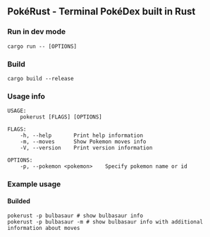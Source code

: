 ## PokéRust - Terminal PokéDex built in Rust

### Run in dev mode
``cargo run -- [OPTIONS]``

### Build
``cargo build --release``

### Usage info
```shell
USAGE:
    pokerust [FLAGS] [OPTIONS]

FLAGS:
    -h, --help       Print help information
    -m, --moves      Show Pokemon moves info
    -V, --version    Print version information

OPTIONS:
    -p, --pokemon <pokemon>    Specify pokemon name or id
```

### Example usage

#### Builded
```shell
pokerust -p bulbasaur # show bulbasaur info
pokerust -p bulbasaur -m # show bulbasaur info with additional information about moves
```